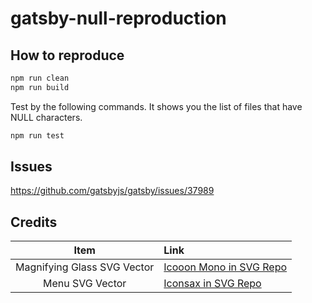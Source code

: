 # gatsby-null-reproduction

## How to reproduce

```sh
npm run clean
npm run build
```

Test by the following commands.
It shows you the list of files that have NULL characters.

```sh
npm run test
```

## Issues

<https://github.com/gatsbyjs/gatsby/issues/37989>

## Credits

|            Item             | Link                                                                           |
| :-------------------------: | :----------------------------------------------------------------------------- |
| Magnifying Glass SVG Vector | [Icooon Mono in SVG Repo](https://www.svgrepo.com/svg/479944/magnifying-glass) |
|       Menu SVG Vector       | [Iconsax in SVG Repo](https://www.svgrepo.com/svg/497274/menu)                 |
